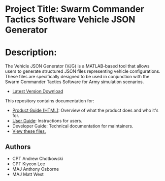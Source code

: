 # Project Title: Swarm Commander Tactics Software Vehicle JSON Generator
# Description: 
The Vehicle JSON Generator (VJG) is a MATLAB-based tool that allows users to generate structured JSON files representing vehicle configurations. These files are specifically designed to be used in conjunction with the Swarm Commander Tactics Software for Army simulation scenarios.
- [Latest Version Download](https://github.com/navalpostgraduateschool/swarm-cdr-json/tree/main/app)

This repository contains documentation for:
- [Product Guide (HTML)](https://navalpostgraduateschool.github.io/swarm-cdr-json/): Overview of what the product does and who it's for.
- [User Guide](https://github.com/navalpostgraduateschool/swarm-cdr-json/blob/main/docs/UserDoc.md): Instructions for users.
- Developer Guide: Technical documentation for maintainers.
- [View these files.](https://github.com/navalpostgraduateschool/swarm-cdr-json/blob/main/docs/DeveloperDoc.md)
  
## Authors
- CPT Andrew Chotkowski
- CPT Kiyeon Lee
- MAJ Anthony Osborne
- MAJ Matt West

